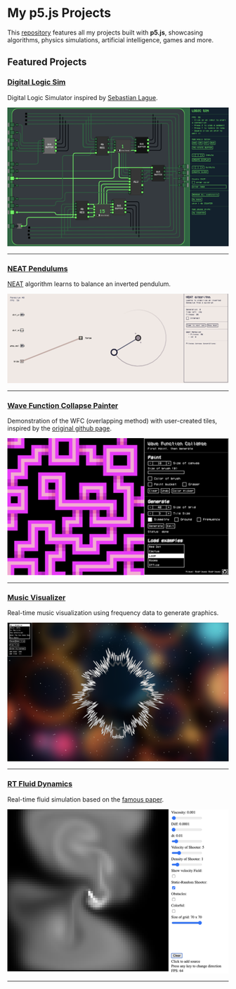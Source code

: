 # My p5.js Projects

This [repository](https://miguelrr11.github.io) features all my projects built with **p5.js**, showcasing algorithms, physics simulations, artificial intelligence, games and more.


## Featured Projects

### [Digital Logic Sim](https://miguelrr11.github.io/Algorithms/Logic_Sim_v3/)
Digital Logic Simulator inspired by [Sebastian Lague](https://www.youtube.com/@SebastianLague).

![Digital Logic Sim](assets/LogicSim.png)

---

### [NEAT Pendulums](https://miguelrr11.github.io/IAs/Smart_Pendulums_V2/)
[NEAT](https://nn.cs.utexas.edu/downloads/papers/stanley.ec02.pdf) algorithm learns to balance an inverted pendulum.

![NEAT Pendulums](assets/NeatPendulums.png)

---

### [Wave Function Collapse Painter](https://miguelrr11.github.io/Algorithms/Wave_Function_Collapse_Painter/)
Demonstration of the WFC (overlapping method) with user-created tiles, inspired by the [original github page](https://github.com/mxgmn/WaveFunctionCollapse).

![WFC Painter](assets/WFCPainter.png)

---

### [Music Visualizer](https://miguelrr11.github.io/Algorithms/Music_Visualizer/)
Real-time music visualization using frequency data to generate graphics.

![Music Visualizer](assets/MusicViz.png)

---

### [RT Fluid Dynamics](https://miguelrr11.github.io/Physics_Simulations/RT_Fluid_Dynamics/)
Real-time fluid simulation based on the [famous paper](http://graphics.cs.cmu.edu/nsp/course/15-464/Fall09/papers/StamFluidforGames.pdf).

![RT Fluid Dynamics](assets/FluidDynamics.png)

---